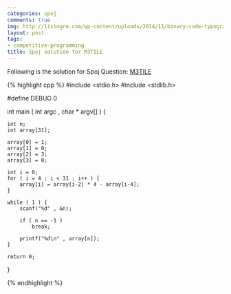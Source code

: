 ```yaml
---
categories: spoj
comments: true
img: http://listogre.com/wp-content/uploads/2014/11/binary-code-typography-hd-wallpaper-1920x1080-2619-672x372.png
layout: post
tags:
- competitive-programming
title: Spoj solution for M3TILE
---
```


Following is the solution for Spoj Question: [M3TILE](http://www.spoj.com/problems/M3TILE/)

{% highlight cpp %}
#include <stdio.h>
#include <stdlib.h>

#define DEBUG 0

int main ( int argc , char * argv[] ) {

	int n;
	int array[31];

	array[0] = 1;
	array[1] = 0;
	array[2] = 3;
	array[3] = 0;

	int i = 0;
	for ( i = 4 ; i < 31 ; i++ ) {
		array[i] = array[i-2] * 4 - array[i-4];
	}

	while ( 1 ) {
		scanf("%d" , &n);

		if ( n == -1 )
			break;

		printf("%d\n" , array[n]);
	}

	return 0;
}

{% endhighlight %}